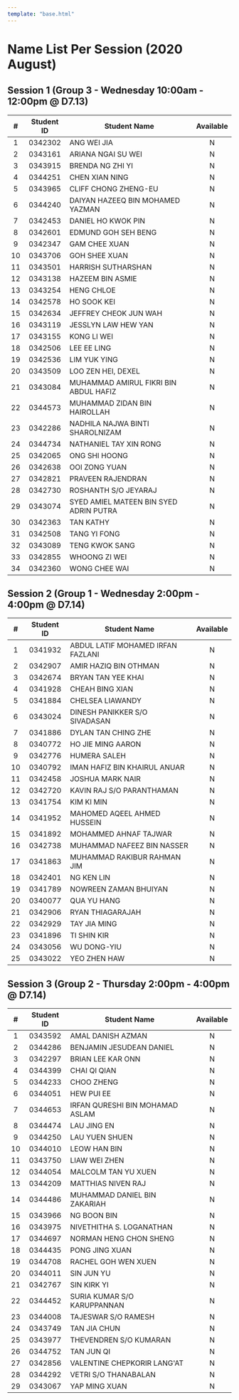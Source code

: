 ```yaml
---
template: "base.html"
---
```


# Name List Per Session (2020 August)

## Session 1 (Group 3 - Wednesday 10:00am - 12:00pm @ D7.13)

|  #  | Student ID | Student Name                           | Available |
| :-: | :--------: | -------------------------------------- | :-------: |
|  1  |  0342302   | ANG WEI JIA                            |     N     |
|  2  |  0343161   | ARIANA NGAI SU WEI                     |     N     |
|  3  |  0343915   | BRENDA NG ZHI YI                       |     N     |
|  4  |  0344251   | CHEN XIAN NING                         |     N     |
|  5  |  0343965   | CLIFF CHONG ZHENG-EU                   |     N     |
|  6  |  0344240   | DAIYAN HAZEEQ BIN MOHAMED YAZMAN       |     N     |
|  7  |  0342453   | DANIEL HO KWOK PIN                     |     N     |
|  8  |  0342601   | EDMUND GOH SEH BENG                    |     N     |
|  9  |  0342347   | GAM CHEE XUAN                          |     N     |
| 10  |  0343706   | GOH SHEE XUAN                          |     N     |
| 11  |  0343501   | HARRISH SUTHARSHAN                     |     N     |
| 12  |  0343138   | HAZEEM BIN ASMIE                       |     N     |
| 13  |  0343254   | HENG CHLOE                             |     N     |
| 14  |  0342578   | HO SOOK KEI                            |     N     |
| 15  |  0342634   | JEFFREY CHEOK JUN WAH                  |     N     |
| 16  |  0343119   | JESSLYN LAW HEW YAN                    |     N     |
| 17  |  0343155   | KONG LI WEI                            |     N     |
| 18  |  0342506   | LEE EE LING                            |     N     |
| 19  |  0342536   | LIM YUK YING                           |     N     |
| 20  |  0343509   | LOO ZEN HEI, DEXEL                     |     N     |
| 21  |  0343084   | MUHAMMAD AMIRUL FIKRI BIN ABDUL HAFIZ  |     N     |
| 22  |  0344573   | MUHAMMAD ZIDAN BIN HAIROLLAH           |     N     |
| 23  |  0342286   | NADHILA NAJWA BINTI SHAROLNIZAM        |     N     |
| 24  |  0344734   | NATHANIEL TAY XIN RONG                 |     N     |
| 25  |  0342065   | ONG SHI HOONG                          |     N     |
| 26  |  0342638   | OOI ZONG YUAN                          |     N     |
| 27  |  0342821   | PRAVEEN RAJENDRAN                      |     N     |
| 28  |  0342730   | ROSHANTH S/O JEYARAJ                   |     N     |
| 29  |  0343074   | SYED AMIEL MATEEN BIN SYED ADRIN PUTRA |     N     |
| 30  |  0342363   | TAN KATHY                              |     N     |
| 31  |  0342508   | TANG YI FONG                           |     N     |
| 32  |  0343089   | TENG KWOK SANG                         |     N     |
| 33  |  0342855   | WHOONG ZI WEI                          |     N     |
| 34  |  0342360   | WONG CHEE WAI                          |     N     |

## Session 2 (Group 1 - Wednesday 2:00pm - 4:00pm @ D7.14)

|  #  | Student ID | Student Name                      | Available |
| :-: | :--------: | --------------------------------- | :-------: |
|  1  |  0341932   | ABDUL LATIF MOHAMED IRFAN FAZLANI |     N     |
|  2  |  0342907   | AMIR HAZIQ BIN OTHMAN             |     N     |
|  3  |  0342674   | BRYAN TAN YEE KHAI                |     N     |
|  4  |  0341928   | CHEAH BING XIAN                   |     N     |
|  5  |  0341884   | CHELSEA LIAWANDY                  |     N     |
|  6  |  0343024   | DINESH PANIKKER S/O SIVADASAN     |     N     |
|  7  |  0341886   | DYLAN TAN CHING ZHE               |     N     |
|  8  |  0340772   | HO JIE MING AARON                 |     N     |
|  9  |  0342776   | HUMERA SALEH                      |     N     |
| 10  |  0340792   | IMAN HAFIZ BIN KHAIRUL ANUAR      |     N     |
| 11  |  0342458   | JOSHUA MARK NAIR                  |     N     |
| 12  |  0342720   | KAVIN RAJ S/O PARANTHAMAN         |     N     |
| 13  |  0341754   | KIM KI MIN                        |     N     |
| 14  |  0341952   | MAHOMED AQEEL AHMED HUSSEIN       |     N     |
| 15  |  0341892   | MOHAMMED AHNAF TAJWAR             |     N     |
| 16  |  0342738   | MUHAMMAD NAFEEZ BIN NASSER        |     N     |
| 17  |  0341863   | MUHAMMAD RAKIBUR RAHMAN JIM       |     N     |
| 18  |  0342401   | NG KEN LIN                        |     N     |
| 19  |  0341789   | NOWREEN ZAMAN BHUIYAN             |     N     |
| 20  |  0340077   | QUA YU HANG                       |     N     |
| 21  |  0342906   | RYAN THIAGARAJAH                  |     N     |
| 22  |  0342929   | TAY JIA MING                      |     N     |
| 23  |  0341896   | TI SHIN KIR                       |     N     |
| 24  |  0343056   | WU DONG-YIU                       |     N     |
| 25  |  0343022   | YEO ZHEN HAW                      |     N     |

## Session 3 (Group 2 - Thursday 2:00pm - 4:00pm @ D7.14)

|  #  | Student ID | Student Name                    | Available |
| :-: | :--------: | ------------------------------- | :-------: |
|  1  |  0343592   | AMAL DANISH AZMAN               |     N     |
|  2  |  0344286   | BENJAMIN JESUDEAN DANIEL        |     N     |
|  3  |  0342297   | BRIAN LEE KAR ONN               |     N     |
|  4  |  0344399   | CHAI QI QIAN                    |     N     |
|  5  |  0344233   | CHOO ZHENG                      |     N     |
|  6  |  0344051   | HEW PUI EE                      |     N     |
|  7  |  0344653   | IRFAN QURESHI BIN MOHAMAD ASLAM |     N     |
|  8  |  0344474   | LAU JING EN                     |     N     |
|  9  |  0344250   | LAU YUEN SHUEN                  |     N     |
| 10  |  0344010   | LEOW HAN BIN                    |     N     |
| 11  |  0343750   | LIAW WEI ZHEN                   |     N     |
| 12  |  0344054   | MALCOLM TAN YU XUEN             |     N     |
| 13  |  0344209   | MATTHIAS NIVEN RAJ              |     N     |
| 14  |  0344486   | MUHAMMAD DANIEL BIN ZAKARIAH    |     N     |
| 15  |  0343966   | NG BOON BIN                     |     N     |
| 16  |  0343975   | NIVETHITHA S. LOGANATHAN        |     N     |
| 17  |  0344697   | NORMAN HENG CHON SHENG          |     N     |
| 18  |  0344435   | PONG JING XUAN                  |     N     |
| 19  |  0344708   | RACHEL GOH WEN XUEN             |     N     |
| 20  |  0344011   | SIN JUN YU                      |     N     |
| 21  |  0342767   | SIN KIRK YI                     |     N     |
| 22  |  0344452   | SURIA KUMAR S/O KARUPPANNAN     |     N     |
| 23  |  0344008   | TAJESWAR S/O RAMESH             |     N     |
| 24  |  0343749   | TAN JIA CHUN                    |     N     |
| 25  |  0343977   | THEVENDREN S/O KUMARAN          |     N     |
| 26  |  0344752   | TAN JUN QI                      |     N     |
| 27  |  0342856   | VALENTINE CHEPKORIR LANG'AT     |     N     |
| 28  |  0344292   | VETRI S/O THANABALAN            |     N     |
| 29  |  0343067   | YAP MING XUAN                   |     N     |
